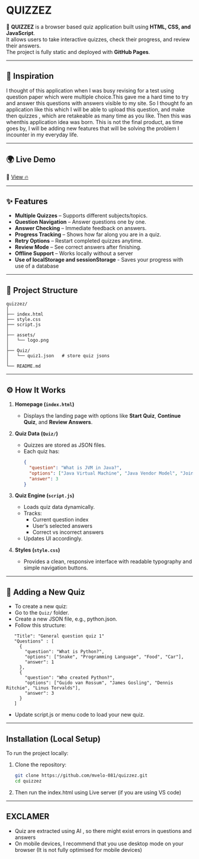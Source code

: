 # QUIZZEZ

🎯 **QUIZZEZ** is a browser based quiz application built using **HTML, CSS, and JavaScript**.  
It allows users to take interactive quizzes, check their progress, and review their answers.  
The project is fully static and deployed with **GitHub Pages**.

---
## 🕺 Inspiration

I thought of this application when I was busy revising for a test using question paper
which were multiple choice.This gave me a hard time to try and answer this questions with answers
visible to my site. So I thought fo an application like this which I will be able to upload this 
question, and make then quizzes , which are retakeable as many time as you like.
Then this was whenthis application idea was born.
This is not the final product, as time goes by, I will be adding new features that will be
solving the problem I incounter in my everyday life.

---

## 🌍 Live Demo

🔗 [View 🔥](https://mvelo-081.github.io/quizzez/)

---

## ✨ Features

- **Multiple Quizzes** – Supports different subjects/topics.
- **Question Navigation** – Answer questions one by one.
- **Answer Checking** – Immediate feedback on answers.
- **Progress Tracking** – Shows how far along you are in a quiz.
- **Retry Options** – Restart completed quizzes anytime.
- **Review Mode** – See correct answers after finishing.
- **Offline Support** – Works locally without a server
- **Use of localStorage and sessionStorage** - Saves your progress with use of a database

---

## 📂 Project Structure

```text
quizzez/
│
├── index.html
├── style.css
├── script.js
│
├── assets/
│   └── logo.png
│
├── Quiz/
│   └── quiz1.json   # store quiz jsons
│
└── README.md
```

---

## ⚙️ How It Works

1. **Homepage (`index.html`)**  
   - Displays the landing page with options like **Start Quiz**, **Continue Quiz**, and **Review Answers**.

2. **Quiz Data (`Quiz/`)**  
   - Quizzes are stored as JSON files.  
   - Each quiz has:
     ```json
     {
       "question": "What is JVM in Java?",
       "options": ["Java Virtual Machine", "Java Vendor Model", "Joint Variable Method", "None of the above"],
       "answer": 3
     }
     ```

3. **Quiz Engine (`script.js`)**  
   - Loads quiz data dynamically.  
   - Tracks:
     - Current question index  
     - User’s selected answers  
     - Correct vs incorrect answers  
   - Updates UI accordingly.

4. **Styles (`style.css`)**  
   - Provides a clean, responsive interface with readable typography and simple navigation buttons.

---

## 📖 Adding a New Quiz

- To create a new quiz:
- Go to the `Quiz/` folder.
- Create a new JSON file, e.g., python.json.
- Follow this structure:
```text
   "Title": "General question quiz 1"
   "Questions" : [
     {
       "question": "What is Python?",
       "options": ["Snake", "Programming Language", "Food", "Car"],
       "answer": 1
     },
     {
       "question": "Who created Python?",
       "options": ["Guido van Rossum", "James Gosling", "Dennis Ritchie", "Linus Torvalds"],
       "answer": 3
     }
   ]
```
- Update script.js or menu code to load your new quiz.

---

##  Installation (Local Setup)

To run the project locally:

1. Clone the repository:
    ```bash
    git clone https://github.com/mvelo-081/quizzez.git
    cd quizzez
    ```

2. Then run the index.html using Live server (if you are using VS code)

---

## EXCLAMER 
- Quiz are extracted using AI , so there might exist errors in questions and answers
- On mobile devices, I recommend that you use desktop mode on your browser (It is not fully optimised for mobile devices)
